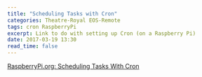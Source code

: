 ```yaml
---
title: "Scheduling Tasks with Cron"
categories: Theatre-Royal EOS-Remote
tags: cron RaspberryPi
excerpt: Link to do with setting up Cron (on a Raspberry Pi)
date: 2017-03-19 13:30
read_time: false
---
```

[RaspberryPi.org: Scheduling Tasks With Cron](https://www.raspberrypi.org/documentation/linux/usage/cron.md)
